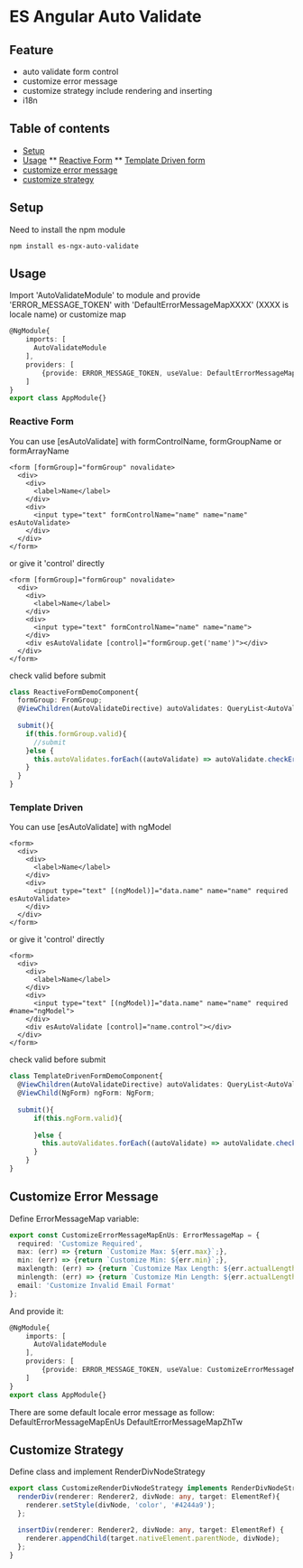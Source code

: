 # ES Angular Auto Validate

## Feature
* auto validate form control
* customize error message
* customize strategy include rendering and inserting
* i18n

## Table of contents
* [Setup](#setup)
* [Usage](#usage)
** [Reactive Form](#reactive-form)
** [Template Driven form](#template-driven-form)
* [customize error message](#customize-error-message)
* [customize strategy](#customize-strategy)

## Setup
Need to install the npm module
````
npm install es-ngx-auto-validate
````

## Usage
Import 'AutoValidateModule' to module and provide 'ERROR_MESSAGE_TOKEN' with 'DefaultErrorMessageMapXXXX' (XXXX is locale name) or customize map
````typescript
@NgModule{
    imports: [
      AutoValidateModule
    ],
    providers: [
        {provide: ERROR_MESSAGE_TOKEN, useValue: DefaultErrorMessageMapEnUs}
    ]
}
export class AppModule{}
````

### Reactive Form
You can use [esAutoValidate] with formControlName, formGroupName or formArrayName
````angular2html
<form [formGroup]="formGroup" novalidate>
  <div>
    <div>
      <label>Name</label>
    </div>
    <div>
      <input type="text" formControlName="name" name="name" esAutoValidate>
    </div>
  </div>
</form>
````
or give it 'control' directly
````angular2html
<form [formGroup]="formGroup" novalidate>
  <div>
    <div>
      <label>Name</label>
    </div>
    <div>
      <input type="text" formControlName="name" name="name">
    </div>
    <div esAutoValidate [control]="formGroup.get('name')"></div>
  </div>
</form>
````
check valid before submit
````typescript
class ReactiveFormDemoComponent{
  formGroup: FromGroup;
  @ViewChildren(AutoValidateDirective) autoValidates: QueryList<AutoValidateDirective>;
  
  submit(){
    if(this.formGroup.valid){
      //submit
    }else {
      this.autoValidates.forEach((autoValidate) => autoValidate.checkError());
    }
  }
}
````

### Template Driven 
You can use [esAutoValidate] with ngModel
````angular2html
<form>
  <div>
    <div>
      <label>Name</label>
    </div>
    <div>
      <input type="text" [(ngModel)]="data.name" name="name" required esAutoValidate>
    </div>
  </div>
</form>
````
or give it 'control' directly
````angular2html
<form>
  <div>
    <div>
      <label>Name</label>
    </div>
    <div>
      <input type="text" [(ngModel)]="data.name" name="name" required #name="ngModel">
    </div>
    <div esAutoValidate [control]="name.control"></div>
  </div>
</form>
````
check valid before submit
````typescript
class TemplateDrivenFormDemoComponent{
  @ViewChildren(AutoValidateDirective) autoValidates: QueryList<AutoValidateDirective>;
  @ViewChild(NgForm) ngForm: NgForm;
  
  submit(){
      if(this.ngForm.valid){
  
      }else {
        this.autoValidates.forEach((autoValidate) => autoValidate.checkError());
      }
    }
}
````

## Customize Error Message

Define ErrorMessageMap variable:
````typescript
export const CustomizeErrorMessageMapEnUs: ErrorMessageMap = {
  required: 'Customize Required',
  max: (err) => {return `Customize Max: ${err.max}`;},
  min: (err) => {return `Customize Min: ${err.min}`;},
  maxlength: (err) => {return `Customize Max Length: ${err.actualLength}/${err.requiredLength}`},
  minlength: (err) => {return `Customize Min Length: ${err.actualLength}/${err.requiredLength}`},
  email: 'Customize Invalid Email Format'
};
````
And provide it:
````typescript
@NgModule{
    imports: [
      AutoValidateModule
    ],
    providers: [
        {provide: ERROR_MESSAGE_TOKEN, useValue: CustomizeErrorMessageMapEnUs}
    ]
}
export class AppModule{}
````

There are some default locale error message as follow:
    DefaultErrorMessageMapEnUs
    DefaultErrorMessageMapZhTw
    
## Customize Strategy

Define class and implement RenderDivNodeStrategy
````typescript
export class CustomizeRenderDivNodeStrategy implements RenderDivNodeStrategy{
  renderDiv(renderer: Renderer2, divNode: any, target: ElementRef){
    renderer.setStyle(divNode, 'color', '#4244a9');
  };

  insertDiv(renderer: Renderer2, divNode: any, target: ElementRef) {
    renderer.appendChild(target.nativeElement.parentNode, divNode);
  };
}
````
